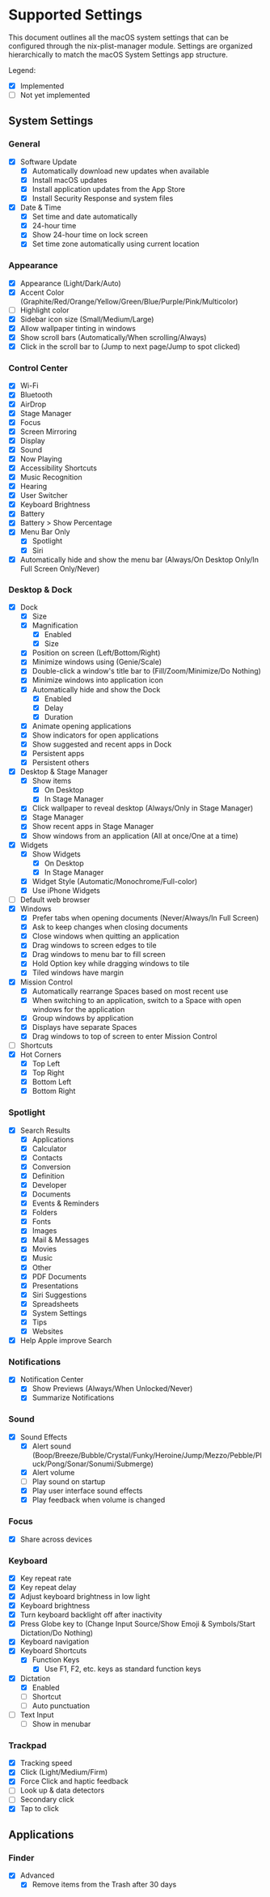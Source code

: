 # Supported Settings

This document outlines all the macOS system settings that can be configured through the nix-plist-manager module. Settings are organized hierarchically to match the macOS System Settings app structure.

Legend:
- [x] Implemented
- [ ] Not yet implemented

## System Settings

### General
- [x] Software Update
  - [x] Automatically download new updates when available
  - [x] Install macOS updates
  - [x] Install application updates from the App Store
  - [x] Install Security Response and system files
- [x] Date & Time
  - [x] Set time and date automatically
  - [x] 24-hour time
  - [x] Show 24-hour time on lock screen
  - [x] Set time zone automatically using current location

### Appearance
- [x] Appearance (Light/Dark/Auto)
- [x] Accent Color (Graphite/Red/Orange/Yellow/Green/Blue/Purple/Pink/Multicolor)
- [ ] Highlight color
- [x] Sidebar icon size (Small/Medium/Large)
- [x] Allow wallpaper tinting in windows
- [x] Show scroll bars (Automatically/When scrolling/Always)
- [x] Click in the scroll bar to (Jump to next page/Jump to spot clicked)

### Control Center
- [x] Wi-Fi
- [x] Bluetooth
- [x] AirDrop
- [x] Stage Manager
- [x] Focus
- [x] Screen Mirroring
- [x] Display
- [x] Sound
- [x] Now Playing
- [x] Accessibility Shortcuts
- [x] Music Recognition
- [x] Hearing
- [x] User Switcher
- [x] Keyboard Brightness
- [x] Battery
- [x] Battery > Show Percentage
- [x] Menu Bar Only
  - [x] Spotlight
  - [x] Siri
- [x] Automatically hide and show the menu bar (Always/On Desktop Only/In Full Screen Only/Never)

### Desktop & Dock
- [x] Dock
  - [x] Size
  - [x] Magnification
    - [x] Enabled
    - [x] Size
  - [x] Position on screen (Left/Bottom/Right)
  - [x] Minimize windows using (Genie/Scale)
  - [x] Double-click a window's title bar to (Fill/Zoom/Minimize/Do Nothing)
  - [x] Minimize windows into application icon
  - [x] Automatically hide and show the Dock
    - [x] Enabled
    - [x] Delay
    - [x] Duration
  - [x] Animate opening applications
  - [x] Show indicators for open applications
  - [x] Show suggested and recent apps in Dock
  - [x] Persistent apps
  - [x] Persistent others
- [x] Desktop & Stage Manager
  - [x] Show items
    - [x] On Desktop
    - [x] In Stage Manager
  - [x] Click wallpaper to reveal desktop (Always/Only in Stage Manager)
  - [x] Stage Manager
  - [x] Show recent apps in Stage Manager
  - [x] Show windows from an application (All at once/One at a time)
- [x] Widgets
  - [x] Show Widgets
    - [x] On Desktop
    - [x] In Stage Manager
  - [x] Widget Style (Automatic/Monochrome/Full-color)
  - [x] Use iPhone Widgets
- [ ] Default web browser
- [x] Windows
  - [x] Prefer tabs when opening documents (Never/Always/In Full Screen)
  - [x] Ask to keep changes when closing documents
  - [x] Close windows when quitting an application
  - [x] Drag windows to screen edges to tile
  - [x] Drag windows to menu bar to fill screen
  - [x] Hold Option key while dragging windows to tile
  - [x] Tiled windows have margin
- [x] Mission Control
  - [x] Automatically rearrange Spaces based on most recent use
  - [x] When switching to an application, switch to a Space with open windows for the application
  - [x] Group windows by application
  - [x] Displays have separate Spaces
  - [x] Drag windows to top of screen to enter Mission Control
- [ ] Shortcuts
- [x] Hot Corners
  - [x] Top Left
  - [x] Top Right
  - [x] Bottom Left
  - [x] Bottom Right

### Spotlight
- [x] Search Results
  - [x] Applications
  - [x] Calculator
  - [x] Contacts
  - [x] Conversion
  - [x] Definition
  - [x] Developer
  - [x] Documents
  - [x] Events & Reminders
  - [x] Folders
  - [x] Fonts
  - [x] Images
  - [x] Mail & Messages
  - [x] Movies
  - [x] Music
  - [x] Other
  - [x] PDF Documents
  - [x] Presentations
  - [x] Siri Suggestions
  - [x] Spreadsheets
  - [x] System Settings
  - [x] Tips
  - [x] Websites
- [x] Help Apple improve Search

### Notifications
- [x] Notification Center
  - [x] Show Previews (Always/When Unlocked/Never)
  - [x] Summarize Notifications

### Sound
- [x] Sound Effects
  - [x] Alert sound (Boop/Breeze/Bubble/Crystal/Funky/Heroine/Jump/Mezzo/Pebble/Pluck/Pong/Sonar/Sonumi/Submerge)
  - [x] Alert volume
  - [ ] Play sound on startup
  - [x] Play user interface sound effects
  - [x] Play feedback when volume is changed

### Focus
- [x] Share across devices

### Keyboard
- [x] Key repeat rate
- [x] Key repeat delay
- [x] Adjust keyboard brightness in low light
- [x] Keyboard brightness
- [x] Turn keyboard backlight off after inactivity
- [x] Press Globe key to (Change Input Source/Show Emoji & Symbols/Start Dictation/Do Nothing)
- [x] Keyboard navigation
- [x] Keyboard Shortcuts
  - [x] Function Keys
    - [x] Use F1, F2, etc. keys as standard function keys
- [x] Dictation
  - [x] Enabled
  - [ ] Shortcut
  - [ ] Auto punctuation
- [ ] Text Input
  - [ ] Show in menubar

### Trackpad
- [x] Tracking speed
- [x] Click (Light/Medium/Firm)
- [x] Force Click and haptic feedback
- [ ] Look up & data detectors
- [ ] Secondary click
- [x] Tap to click

## Applications

### Finder
- [x] Advanced
  - [x] Remove items from the Trash after 30 days
